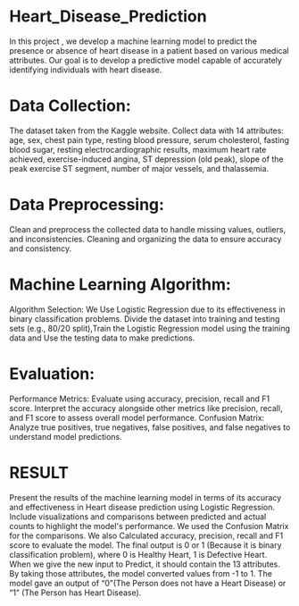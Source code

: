 # Heart_Disease_Prediction
In this project , we develop a machine learning model to predict the presence or absence of heart disease in a patient based on various medical attributes. Our goal is to develop a predictive model capable of accurately identifying individuals with heart disease.

# Data Collection:
The dataset taken from the Kaggle website.
Collect data with 14 attributes: age, sex, chest pain type, resting blood pressure, serum cholesterol, fasting blood sugar, resting electrocardiographic results, maximum heart rate achieved, exercise-induced angina, ST depression (old peak), slope of the peak exercise ST segment, number of major vessels, and thalassemia.

# Data Preprocessing:
Clean and preprocess the collected data to handle missing values, outliers, and inconsistencies.
Cleaning and organizing the data to ensure accuracy and consistency.

# Machine Learning Algorithm:
Algorithm Selection: We Use Logistic Regression due to its effectiveness in binary classification problems.
Divide the dataset into training and testing sets (e.g., 80/20 split),Train the Logistic Regression model using the training data and Use the testing data to make predictions.

# Evaluation:
Performance Metrics: Evaluate using accuracy, precision, recall and F1 score.
Interpret the accuracy alongside other metrics like precision, recall, and F1 score to assess overall model performance.
Confusion Matrix: Analyze true positives, true negatives, false positives, and false negatives to understand model predictions.

# RESULT
Present the results of the machine learning model in terms of its accuracy and effectiveness in Heart disease prediction using Logistic Regression. Include visualizations and comparisons between predicted and actual counts to highlight the model's performance. We used the Confusion Matrix for the comparisons. We also Calculated accuracy, precision, recall and F1 score to evaluate the model. The final output is 0 or 1 (Because it is binary classification problem), where 0 is Healthy Heart, 1 is Defective Heart. When we give the new input to Predict, it should contain the 13 attributes. By taking those attributes, the model converted values from -1 to 1. The model gave an output of “0”(The Person does not have a Heart Disease) or “1” (The Person has Heart Disease).

